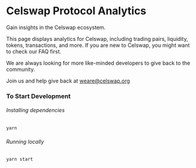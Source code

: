 # Celswap Protocol Analytics

Gain insights in the Celswap ecosystem.

This page displays analytics for Celswap, including trading pairs, liquidity, tokens, transactions, and more. If you are new to Celswap, you might want to check our FAQ first.

We are always looking for more like-minded developers to give back to the community.

Join us and help give back at weare@celswap.org

### To Start Development

###### Installing dependencies

```bash
yarn
```

###### Running locally

```bash
yarn start
```
